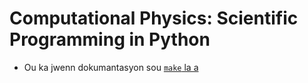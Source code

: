 # Computational Physics: Scientific Programming in Python

- Ou ka jwenn dokumantasyon sou [`make` la a](https://www.gnu.org/software/make/manual/html_node/index.html)
